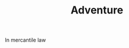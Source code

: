 ---
title: Adventure
letter: A
permalink: "/definitions/bld-adventure-2.html"
body: In mercantile law
published_at: '2018-07-07'
source: Black's Law Dictionary 2nd Ed (1910)
layout: post
---